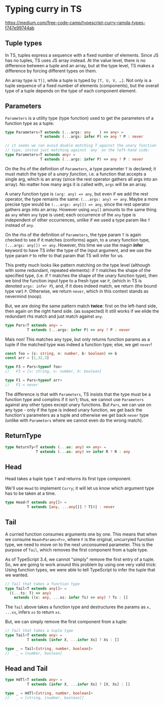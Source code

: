 # Typing curry in TS

https://medium.com/free-code-camp/typescript-curry-ramda-types-f747e99744ab

## Tuple types

In TS, tuples express a sequence with a fixed number of elements. Since JS has no tuples, TS uses JS array instead. At the value level, there is no difference between a tuple and an array, but at the type level, TS makes a difference by forcing different types on them.

An array type is `T[]`, while a tuple is typed by `[T, U, V, …]`. Not only is a tuple sequence of a fixed number of elements (components), but the overall type of a tuple depends on the type of each component element.

## Parameters

`Parameters` is a utility type (type function) used to get the parameters of a function type as a tuple:

```ts
type Parameters<T extends (...args: any    ) => any> =
                T extends (...args: infer P) => any ? P : never

// it seems we can avoid double matching T against the unary function
// type, instad just matching against `any` on the left-hand side:
type Parameters<T extends any> =
                T extends (...args: infer P) => any ? P : never
```

On the lhs of the definition of `Parameters`, a type parameter `T` is declared; it must match the type of a *unary function*, i.e. a function that accepts a single arg, which is an array (since the rest operator gathers all args into an array). No matter how many args it is called with, `args` will be an array.

A unary function type is `(arg: any) => any`, but even if we add the rest operator, the type remains the same: `(...args: any) => any`. Maybe a more precise type would be `(...args: any[]) => any`, since the rest operator gathers args into an array. However using `any[]` amounts to the same thing as `any` when `any` type is used; each occurrence of the `any` type is independent of other occurrences, unlike if we used a type param like `T` instead of `any`.

On the rhs of the definition of `Parameters`, 
the type param `T` is again checked to see if it matches (conforms) 
again, to a unary function type, `(...args: any[]) => any`. 
However, this time we use the magin **infer** keyword 
to have TS infer the type of the input argument, 
and we use the type param `P` 
to refer to that param that TS will infer for us. 

This pretty much looks like pattern matching on the type level 
(although with some redundant, repeated elements): 
if `T` matches the shape of the specified type, 
(i.e. if `T` matches the shape of the unary function type), 
then we bind the function input type to a fresh type var `P`, 
(which in TS is denoted `args: infer P`), 
and, if it does indeed match,
we return (the bound type var) `P`. 
Otherwise, we return `never`, 
which in this context stands as nevermind (noop).

But, we are doing the same pattern match **twice**: first on the left-hand side, then again on the right hand side. (as suspected) It still works if we elide the redundant rhs match and just match against `any`.

```ts
type Pars<T extends any> =
          T extends (...args: infer P) => any ? P : never
```

Mais non! This matches any type, but only returns function params as a tuple if the matched type was indeed a function type; else, we get `never`!

```ts
const foo = (s: string, n: number, b: boolean) => b
const arr = [1,32,3]

type F3 = Pars<typeof foo>
//   F3 = [s: string, n: number, b: boolean]

type F1 = Pars<typeof arr>
//   F1 = never
```

The difference is that with `Parameters`, TS insists that the type must be a function type and complins if it isn't; thus, we cannot use `Parameters` against any other types except unary functions. But `Pars`, we can use on any type - only if the type is indeed unary function, we get back the function's parameters as a tuple and otherwise we get back `never` type (unlike with `Parameters` where we cannot even do the wrong match).

## ReturnType

```ts
type ReturnTy<T extends (...as: any) => any> =
              T extends (...as: any) => infer R ? R : any
```

## Head

Head takes a tuple type `T` and returns its first type component.

We'll use `Head` to implement `Curry`; it will let us know which argument type has to be taken at a time.

```ts
type Head<T extends any[]> =
          T extends [any, ...any[]] ? T[0] : never
```

## Tail

A curried function consumes arguments one by one. This means that when we consume `Head<Params<F>>`, where `F` is the original, uncurryied function type, we need to move on to the next unconsumed parameter. This is the purpose of `Tail`, which removes the first component from a tuple type.

As of TypeScript 3.4, we cannot "simply" remove the first entry of a tuple. So, we are going to work around this problem by using one very valid trick: Using function types, we were able to tell TypeScript to infer the tuple that we wanted.

```ts
// Tail that takes a function type
type Tail<T extends any[]> =
  ((...ts: T) => any)
    extends ((x: any, ...xs: infer Ts) => any) ? Ts : []
```

The `Tail` above takes a function type and destructures the params as `x, ...xs`, infers `xs` to return `xs`.


But, we can simply remove the first component from a tuple:

```ts
// Tail that takes a tuple type
type Tail<T extends any> =
          T extends [infer X, ...infer Xs] ? Xs : []

type _ = Tail<[string, number, boolean]>
//   _ = [number, boolean]
```

## Head and Tail

```ts
type HdTl<T extends any> =
          T extends [infer X, ...infer Xs] ? [X, Xs] : []

type _ = HdTl<[string, number, boolean]>
//   _ = [string, [number, boolean]]
```

